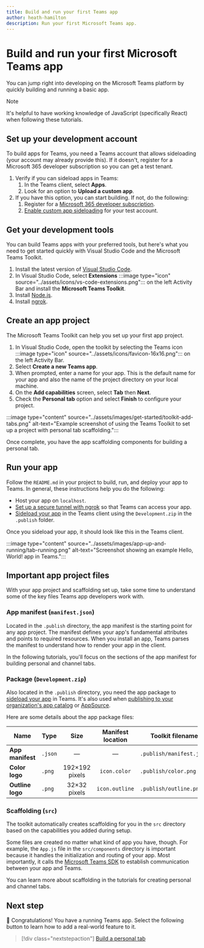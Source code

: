 ```yaml
---
title: Build and run your first Teams app
author: heath-hamilton
description: Run your first Microsoft Teams app.
---
```

# Build and run your first Microsoft Teams app

You can jump right into developing on the Microsoft Teams platform by quickly building and running a basic app.

> [!NOTE]
> It's helpful to have working knowledge of JavaScript (specifically React) when following these tutorials.

## Set up your development account

To build apps for Teams, you need a Teams account that allows sideloading (your account may already provide this). If it doesn't, register for a Microsoft 365 developer subscription so you can get a test tenant.

1. Verify if you can sideload apps in Teams:
    1. In the Teams client, select **Apps**.
    1. Look for an option to **Upload a custom app**.
1. If you have this option, you can start building. If not, do the following:
    1. Register for a [Microsoft 365 developer subscription](../concepts/build-and-test/prepare-your-o365-tenant.md).
    1. [Enable custom app sideloading](../concepts/build-and-test/prepare-your-o365-tenant.md#enable-custom-teams-apps-and-turn-on-custom-app-uploading) for your test account.

## Get your development tools

You can build Teams apps with your preferred tools, but here's what you need to get started quickly with Visual Studio Code and the Microsoft Teams Toolkit.

1. Install the latest version of [Visual Studio Code](https://code.visualstudio.com/download).
1. In Visual Studio Code, select **Extensions** :::image type="icon" source="../assets/icons/vs-code-extensions.png"::: on the left Activity Bar and install the **Microsoft Teams Toolkit**.
1. Install [Node.js](https://nodejs.org/en/).
1. Install [ngrok](https://ngrok.com/download).

## Create an app project

The Microsoft Teams Toolkit can help you set up your first app project.

1. In Visual Studio Code, open the toolkit by selecting the Teams icon :::image type="icon" source="../assets/icons/favicon-16x16.png"::: on the left Activity Bar.
1. Select **Create a new Teams app**.
1. When prompted, enter a name for your app. This is the default name for your app and also the name of the project directory on your local machine.
1. On the **Add capabilities** screen, select **Tab** then **Next**.
1. Check the **Personal tab** option and select **Finish** to configure your project.

:::image type="content" source="../assets/images/get-started/toolkit-add-tabs.png" alt-text="Example screenshot of using the Teams Toolkit to set up a project with personal tab scaffolding.":::

Once complete, you have the app scaffolding components for building a personal tab.

## Run your app

Follow the `README.md` in your project to build, run, and deploy your app to Teams. In general, these instructions help you do the following:

* Host your app on `localhost`.
* [Set up a secure tunnel with ngrok](../concepts/build-and-test/debug.md##locally-hosted) so that Teams can access your app.
* [Sideload your app](../concepts/deploy-and-publish/apps-upload) in the Teams client using the `Development.zip` in the `.publish` folder.

Once you sideload your app, it should look like this in the Teams client.

:::image type="content" source="../assets/images/app-up-and-running/tab-running.png" alt-text="Screenshot showing an example Hello, World! app in Teams.":::

## Important app project files

With your app project and scaffolding set up, take some time to understand some of the key files Teams app developers work with.

### App manifest (`manifest.json`)

Located in the `.publish` directory, the app manifest is the starting point for any app project. The manifest defines your app's fundamental attributes and points to required resources. When you install an app, Teams parses the manifest to understand how to render your app in the client.

In the following tutorials, you'll focus on the sections of the app manifest for building personal and channel tabs.

### Package (`Development.zip`)

Also located in the `.publish` directory, you need the app package to [sideload your app](../concepts/deploy-and-publish/overview.md#upload-your-app-directly) in Teams. It's also used when [publishing to your organization's app catalog](../concepts/deploy-and-publish/overview.md#publish-to-your-organizations-app-catalog) or [AppSource](../concepts/deploy-and-publish/appsource/publish.md).

Here are some details about the app package files:

|Name|Type|Size|Manifest location|Toolkit filename|
|---|---|:---:|:---:|-----|
|**App manifest**|`.json`| — | — |`.publish/manifest.json`|
|**Color logo**|`.png`|192&times;192 pixels|`icon.color`|`.publish/color.png`|
|**Outline logo**|`.png`|32&times;32 pixels|`icon.outline`|`.publish/outline.png`|

### Scaffolding (`src`)

The toolkit automatically creates scaffolding for you in the `src` directory based on the capabilities you added during setup.

Some files are created no matter what kind of app you have, though. For example, the `App.js` file in the `src/components` directory is important because it handles the initialization and routing of your app. Most importantly, it calls the [Microsoft Teams SDK](../tabs/how-to/using-teams-client-sdk.md) to establish communication between your app and Teams.

You can learn more about scaffolding in the tutorials for creating personal and channel tabs.

## Next step

🎉 Congratulations! You have a running Teams app. Select the following button to learn how to add a real-world feature to it.

> [!div class="nextstepaction"]
> [Build a personal tab](../build-your-first-app/add-personal-tab.md)
